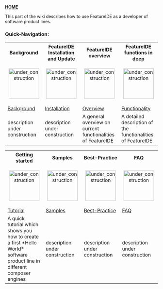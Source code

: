 <!-- Breadcrumb -->
[**HOME**](https://github.com/tthuem/FeatureIDE/wiki)

<!-- Introduction -->
This part of the wiki describes how to use FeatureIDE as a developer of software product lines.

<!-- Quick-Navigation-Table -->
### Quick-Navigation:

<table>
	<tr>
		<th>Background</th>
		<th>FeatureIDE Installation and Update</th>
		<th>FeatureIDE overview</th>
		<th>FeatureIDE functions in deep</th>
	</tr>
	<tr>
		<td width="160px">
			<p align="center">
				<img height="100" width="100" alt="under_construction" src="https://github.com/tthuem/FeatureIDE/wiki/Assets/Home/under_construction.png">
			</p>
		</td>
		<td width="160px">
			<p align="center">
				<img height="100" width="100" alt="under_construction" src="https://github.com/tthuem/FeatureIDE/wiki/Assets/Home/under_construction.png">
			</p>
		</td>
		<td width="160px">
			<p align="center">
				<img height="100" width="100" alt="under_construction" src="https://github.com/tthuem/FeatureIDE/wiki/Assets/Home/under_construction.png">
			</p>
		</td>
		<td width="160px">
			<p align="center">
				<img height="100" width="100" alt="under_construction" src="https://github.com/tthuem/FeatureIDE/wiki/Assets/Home/under_construction.png">
			</p>
		</td>
	</tr>
	<tr>
		<td>
			<a href="/tthuem/FeatureIDE/wiki/Background">Background</a>
		</td>
		<td>
			<a href="/tthuem/FeatureIDE/wiki/FeatureIDE-Installation-and-Update">Installation</a>
		</td>
		<td>
			<a href="/tthuem/FeatureIDE/wiki/FeatureIDE-overview">Overview</a>
		</td>
		<td>
			<a href="/tthuem/FeatureIDE/wiki/FeatureIDE-functions-in-deep">Functionality</a>
		</td>
	</tr>
	<tr>
		<td>description under construction</td>
		<td>description under construction</td>
		<td>A general overview on current functionalities of FeatureIDE</td>
		<td>A detailed description of the functionalities of FeatureIDE</td>
	</tr>
</table>
<table>
	<tr>
		<th>Getting started</th>
		<th>Samples</th>
		<th>Best-Practice</th>
		<th>FAQ</th>
	</tr>
	<tr>
<td width="320px">
			<p align="center">
				<img height="100" width="100" alt="under_construction" src="https://github.com/tthuem/FeatureIDE/wiki/Assets/Home/under_construction.png">
			</p>
		</td>
		<td width="320px">
			<p align="center">
				<img height="100" width="100" alt="under_construction" src="https://github.com/tthuem/FeatureIDE/wiki/Assets/Home/under_construction.png">
			</p>
		</td>
		<td width="320px">
			<p align="center">
				<img height="100" width="100" alt="under_construction" src="https://github.com/tthuem/FeatureIDE/wiki/Assets/Home/under_construction.png">
			</p>
		</td>
<td width="320px">
			<p align="center">
				<img height="100" width="100" alt="under_construction" src="https://github.com/tthuem/FeatureIDE/wiki/Assets/Home/under_construction.png">
			</p>
		</td>
	</tr>
	<tr>
<td>
			<a href="https://github.com/tthuem/FeatureIDE/wiki/Tutorial-Start">Tutorial</a>
		<td>
			<a href="https://github.com/tthuem/FeatureIDE/wiki/Software-Product-Line-Developer">Samples</a>
</td>
<td>
<a href="https://github.com/tthuem/FeatureIDE/wiki/Software-Product-Line-Developer">Best-Practice</a>
		</td>
<td>
<a href="https://github.com/tthuem/FeatureIDE/wiki/FAQ">FAQ</a>
		</td>
		</td>
	</tr>
		<tr>
<td>A quick tutorial which shows you how to create a first *Hello World* software product line in different composer engines</td>
		<td>description under construction</td>
		<td>description under construction</td>
<td>description under construction</td>
	</tr>
</table>

<!-- Additional content -->